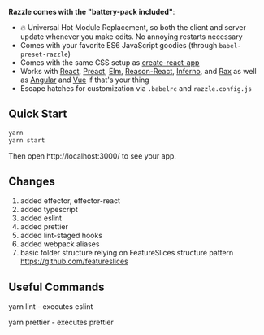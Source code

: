 **Razzle comes with the "battery-pack included"**:

-   :fire: Universal Hot Module Replacement, so both the client and server update whenever you make edits. No annoying restarts necessary
-   Comes with your favorite ES6 JavaScript goodies (through `babel-preset-razzle`)
-   Comes with the same CSS setup as [create-react-app](https://github.com/facebookincubator/create-react-app)
-   Works with [React](https://github.com/facebook/react), [Preact](https://github.com/developit/preact), [Elm](http://elm-lang.org/), [Reason-React](https://github.com/jaredpalmer/razzle/tree/master/examples/with-reason-react), [Inferno](https://github.com/infernojs), and [Rax](https://github.com/alibaba/rax) as well as [Angular](https://github.com/angular/angular) and [Vue](https://github.com/vuejs/vue) if that's your thing
-   Escape hatches for customization via `.babelrc` and `razzle.config.js`

## Quick Start

```bash
yarn
yarn start
```

Then open http://localhost:3000/ to see your app.

## Changes

1) added effector, effector-react
2) added typescript
3) added eslint
4) added prettier
5) added lint-staged hooks
6) added webpack aliases
7) basic folder structure relying on FeatureSlices structure pattern https://github.com/featureslices

## Useful Commands

yarn lint - executes eslint

yarn prettier - executes prettier
